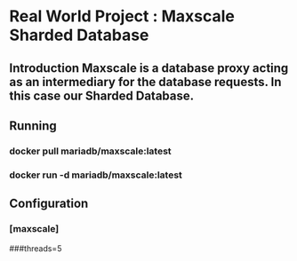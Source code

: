 # Real World Project : Maxscale Sharded Database 

## Introduction Maxscale is a database proxy acting as an intermediary for the database requests. In this case our Sharded Database. 

## Running 
### docker pull mariadb/maxscale:latest
### docker run -d  mariadb/maxscale:latest

## Configuration 
### [maxscale] 
###threads=5
